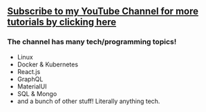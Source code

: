## [Subscribe to my YouTube Channel for more tutorials by clicking here](https://www.youtube.com/channel/UCa0s8d-23qP7RmIMZ54x7Ug)

### The channel has many tech/programming topics!

- Linux
- Docker & Kubernetes
- React.js
- GraphQL
- MaterialUI
- SQL & Mongo
- and a bunch of other stuff! Literally anything tech.
